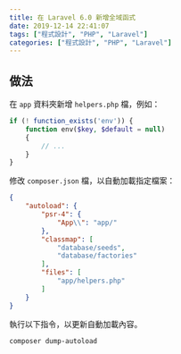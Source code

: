 ```yaml
---
title: 在 Laravel 6.0 新增全域函式
date: 2019-12-14 22:41:07
tags: ["程式設計", "PHP", "Laravel"]
categories: ["程式設計", "PHP", "Laravel"]
---
```


## 做法

在 `app` 資料夾新增 `helpers.php` 檔，例如：

```php
if (! function_exists('env')) {
    function env($key, $default = null)
    {
        // ...
    }
}
```

修改 `composer.json` 檔，以自動加載指定檔案：

```json
{
    "autoload": {
        "psr-4": {
            "App\\": "app/"
        },
        "classmap": [
            "database/seeds",
            "database/factories"
        ],
        "files": [
            "app/helpers.php"
        ]
    }
}
```

執行以下指令，以更新自動加載內容。

```bash
composer dump-autoload
```

